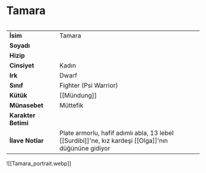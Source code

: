 # Tamara   
  
<div class="row" markdown>  
<div class="column" markdown>  
  
|  |  |  
|---|---|  
| **İsim** | Tamara |  
| **Soyadı** |  |  
| **Hizip** |  |  
| **Cinsiyet** | Kadın |  
| **Irk** | Dwarf |  
| **Sınıf** | Fighter (Psi Warrior) |  
| **Kütük** | [[Mündung]] |  
| **Münasebet** | Müttefik |  
| **Karakter Betimi** |  |  
| **İlave Notlar** | Plate armorlu, hafif adımlı abla, 13 lebel<br>[[Surdibi]]'ne, kız kardeşi [[Olga]]'nın düğününe gidiyor |  
  
</div>  
<div class="column" markdown>  
![[Tamara_portrait.webp]]  
</div>  
</div>